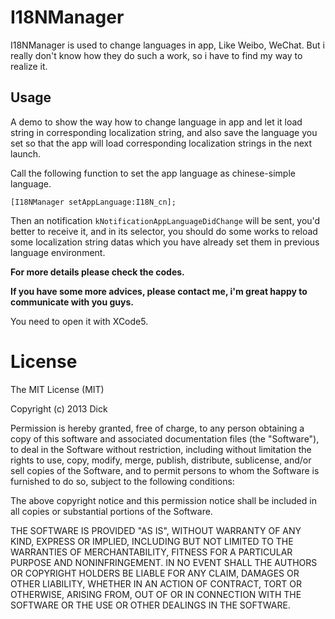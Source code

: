 # I18NManager


I18NManager is used to change languages in app, Like Weibo, WeChat. But i really don't know how they do such a work, so i have to find my way to realize it.



## Usage
A demo to show the way how to change language in app and let it load string in corresponding localization string, and also save the language you set so that the app will load corresponding localization strings in the next launch.

Call the following function to set the app language as chinese-simple language.

	[I18NManager setAppLanguage:I18N_cn];
	
Then an notification ```kNotificationAppLanguageDidChange``` will be sent, you'd better to receive it, and in its selector, you should do some works to reload some localization string datas which you have already set them in previous language environment.

**For more details please check the codes.**

**If you have some more advices, please contact me, i'm great happy to communicate with you guys.**

You need to open it with XCode5.


# License
The MIT License (MIT)

Copyright (c) 2013 Dick

Permission is hereby granted, free of charge, to any person obtaining a copy of
this software and associated documentation files (the "Software"), to deal in
the Software without restriction, including without limitation the rights to
use, copy, modify, merge, publish, distribute, sublicense, and/or sell copies of
the Software, and to permit persons to whom the Software is furnished to do so,
subject to the following conditions:

The above copyright notice and this permission notice shall be included in all
copies or substantial portions of the Software.

THE SOFTWARE IS PROVIDED "AS IS", WITHOUT WARRANTY OF ANY KIND, EXPRESS OR
IMPLIED, INCLUDING BUT NOT LIMITED TO THE WARRANTIES OF MERCHANTABILITY, FITNESS
FOR A PARTICULAR PURPOSE AND NONINFRINGEMENT. IN NO EVENT SHALL THE AUTHORS OR
COPYRIGHT HOLDERS BE LIABLE FOR ANY CLAIM, DAMAGES OR OTHER LIABILITY, WHETHER
IN AN ACTION OF CONTRACT, TORT OR OTHERWISE, ARISING FROM, OUT OF OR IN
CONNECTION WITH THE SOFTWARE OR THE USE OR OTHER DEALINGS IN THE SOFTWARE.
